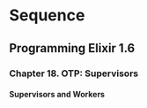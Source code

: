 # Sequence

## Programming Elixir 1.6

### Chapter 18. OTP: Supervisors

#### Supervisors and Workers
